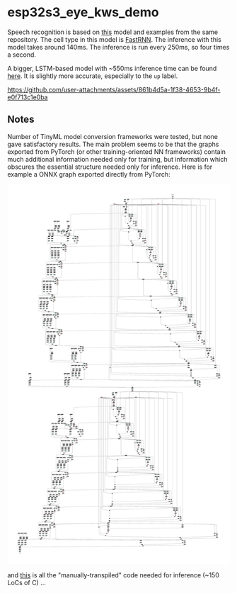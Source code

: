 # esp32s3_eye_kws_demo

Speech recognition is based on [this](https://github.com/microsoft/EdgeML/blob/master/docs/publications/Sha-RNN.pdf)
model and examples from the same repository. The cell type in this model is [FastRNN](https://github.com/microsoft/EdgeML/blob/master/docs/publications/FastGRNN.pdf).
The inference with this model takes around 140ms. The inference is run every 250ms, so four times a second.

A bigger, LSTM-based model with ~550ms inference time can be found [here](https://github.com/mryndzionek/esp32s3_eye_kws_demo/tree/lstm_model).
It is slightly more accurate, especially to the `up` label.

https://github.com/user-attachments/assets/861b4d5a-1f38-4653-9b4f-e0f713c1e0ba


## Notes

Number of TinyML model conversion frameworks were tested,
but none gave satisfactory results. The main problem seems
to be that the graphs exported from PyTorch (or other
training-oriented NN frameworks) contain much additional
information needed only for training, but information
which obscures the essential structure needed only for inference.
Here is for example a ONNX graph exported directly from PyTorch:

![graph](images/pytorch_graph.png)

and [this](https://github.com/mryndzionek/esp32s3_eye_kws_demo/blob/main/main/fast_rnn.c) is
all the "manually-transpiled" code needed for inference (~150 LoCs of C) ...

